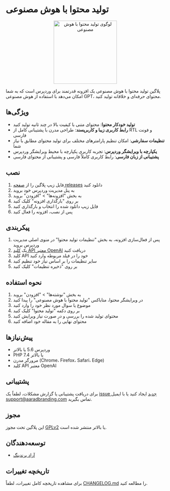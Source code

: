 # تولید محتوا با هوش مصنوعی

<p align="center">
  <img src="assets/images/logo.png" alt="لوگوی تولید محتوا با هوش مصنوعی" width="200"/>
</p>

پلاگین تولید محتوا با هوش مصنوعی یک افزونه قدرتمند برای وردپرس است که به شما امکان می‌دهد با استفاده از هوش مصنوعی GPT، محتوای حرفه‌ای و خلاقانه تولید کنید.

## ویژگی‌ها

- **تولید خودکار محتوا**: محتوای متنی با کیفیت بالا در چند ثانیه تولید کنید
- **رابط کاربری زیبا و کاربرپسند**: طراحی مدرن با پشتیبانی کامل از RTL و فونت فارسی
- **تنظیمات سفارشی**: امکان تنظیم پارامترهای مختلف برای تولید محتوای مطابق با نیاز شما
- **یکپارچه با ویرایشگر وردپرس**: تجربه کاربری یکپارچه با محیط ویرایشگر وردپرس
- **پشتیبانی از زبان فارسی**: رابط کاربری کاملاً فارسی و پشتیبانی از محتوای فارسی

## نصب

1. فایل زیپ پلاگین را از [صفحه releases](https://github.com/javidmirzaei/GPT-plugin/releases) دانلود کنید
2. به پنل مدیریت وردپرس خود بروید
3. به بخش "افزونه‌ها" > "افزودن" بروید
4. بر روی "بارگذاری افزونه" کلیک کنید
5. فایل زیپ دانلود شده را انتخاب و بارگذاری کنید
6. پس از نصب، افزونه را فعال کنید

## پیکربندی

1. پس از فعال‌سازی افزونه، به بخش "تنظیمات تولید محتوا" در منوی اصلی مدیریت وردپرس بروید
2. یک [کلید API معتبر OpenAI](https://platform.openai.com/account/api-keys) دریافت کنید
3. کلید API خود را در فیلد مربوطه وارد کنید
4. سایر تنظیمات را بر اساس نیاز خود تنظیم کنید
5. بر روی "ذخیره تنظیمات" کلیک کنید

## نحوه استفاده

1. به بخش "نوشته‌ها" > "افزودن" بروید
2. در ویرایشگر محتوا، متاباکس "تولید محتوا با هوش مصنوعی" را پیدا کنید
3. موضوع یا سوال مورد نظر خود را وارد کنید
4. بر روی دکمه "تولید محتوا" کلیک کنید
5. محتوای تولید شده را بررسی و در صورت نیاز ویرایش کنید
6. محتوای نهایی را به مقاله خود اضافه کنید

## پیش‌نیازها

- وردپرس 5.6 یا بالاتر
- PHP 7.4 یا بالاتر
- مرورگر مدرن (Chrome، Firefox، Safari، Edge)
- کلید API معتبر OpenAI

## پشتیبانی

برای دریافت پشتیبانی یا گزارش مشکلات، لطفاً یک [issue جدید](https://github.com/javidmirzaei/GPT-plugin/issues) ایجاد کنید یا با ایمیل [support@aaradbranding.com](mailto:support@aaradbranding.com) تماس بگیرید.

## مجوز

این پلاگین تحت مجوز [GPLv2](https://www.gnu.org/licenses/gpl-2.0.html) یا بالاتر منتشر شده است.

## توسعه‌دهندگان

- [آراد برندینگ](https://aradbranding.com)

## تاریخچه تغییرات

برای مشاهده تاریخچه کامل تغییرات، لطفاً [CHANGELOG.md](CHANGELOG.md) را مطالعه کنید. 